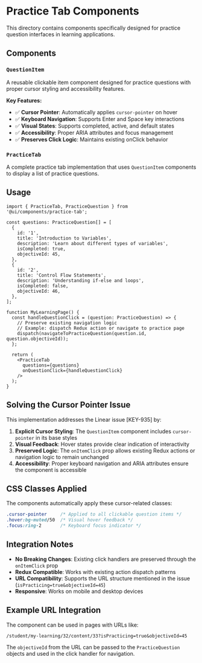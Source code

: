 # Practice Tab Components

This directory contains components specifically designed for practice question interfaces in learning applications.

## Components

### `QuestionItem`

A reusable clickable item component designed for practice questions with proper cursor styling and accessibility features.

**Key Features:**
- ✅ **Cursor Pointer**: Automatically applies `cursor-pointer` on hover
- ✅ **Keyboard Navigation**: Supports Enter and Space key interactions
- ✅ **Visual States**: Supports completed, active, and default states
- ✅ **Accessibility**: Proper ARIA attributes and focus management
- ✅ **Preserves Click Logic**: Maintains existing onClick behavior

### `PracticeTab`

A complete practice tab implementation that uses `QuestionItem` components to display a list of practice questions.

## Usage

```tsx
import { PracticeTab, PracticeQuestion } from '@ui/components/practice-tab';

const questions: PracticeQuestion[] = [
  {
    id: '1',
    title: 'Introduction to Variables',
    description: 'Learn about different types of variables',
    isCompleted: true,
    objectiveId: 45,
  },
  {
    id: '2',
    title: 'Control Flow Statements',
    description: 'Understanding if-else and loops',
    isCompleted: false,
    objectiveId: 46,
  },
];

function MyLearningPage() {
  const handleQuestionClick = (question: PracticeQuestion) => {
    // Preserve existing navigation logic
    // Example: dispatch Redux action or navigate to practice page
    dispatch(navigateToPracticeQuestion(question.id, question.objectiveId));
  };

  return (
    <PracticeTab 
      questions={questions}
      onQuestionClick={handleQuestionClick}
    />
  );
}
```

## Solving the Cursor Pointer Issue

This implementation addresses the Linear issue [KEY-935] by:

1. **Explicit Cursor Styling**: The `QuestionItem` component includes `cursor-pointer` in its base styles
2. **Visual Feedback**: Hover states provide clear indication of interactivity
3. **Preserved Logic**: The `onItemClick` prop allows existing Redux actions or navigation logic to remain unchanged
4. **Accessibility**: Proper keyboard navigation and ARIA attributes ensure the component is accessible

## CSS Classes Applied

The components automatically apply these cursor-related classes:

```css
.cursor-pointer     /* Applied to all clickable question items */
.hover:bg-muted/50  /* Visual hover feedback */
.focus:ring-2       /* Keyboard focus indicator */
```

## Integration Notes

- **No Breaking Changes**: Existing click handlers are preserved through the `onItemClick` prop
- **Redux Compatible**: Works with existing action dispatch patterns
- **URL Compatibility**: Supports the URL structure mentioned in the issue (`isPracticing=true&objectiveId=45`)
- **Responsive**: Works on mobile and desktop devices

## Example URL Integration

The component can be used in pages with URLs like:
```
/student/my-learning/32/content/33?isPracticing=true&objectiveId=45
```

The `objectiveId` from the URL can be passed to the `PracticeQuestion` objects and used in the click handler for navigation.